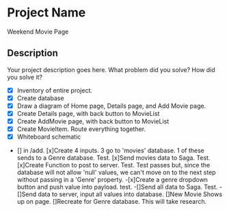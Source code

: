 # Project Name

Weekend Movie Page

## Description

Your project description goes here. What problem did you solve? How did you solve it?

- [x] Inventory of entire project.
- [x] Create database
- [x] Draw a diagram of Home page, Details page, and Add Movie page.
- [x] Create Details page, with back button to MovieList
- [x] Create AddMovie page, with back button to MovieList
- [x] Create MovieItem. Route everything together.
- [x] Whiteboard schematic
- [] in /add. 
    [x]Create 4 inputs. 3 go to 'movies' database. 1 of these sends to a Genre database. Test.
    [x]Send movies data to Saga. Test.
    [x]Create Function to post to server. Test. Test passes but, since the database will not allow 'null' values, we can't move on to the next step without passing in a 'Genre' property.
        -[x]Create a genre dropdown button and push value into payload. test.
        -[]Send all data to Saga. Test.
        -[]Send data to server, input all values into database.
    []New Movie Shows up on page.
    []Recreate for Genre database. This will take research.


